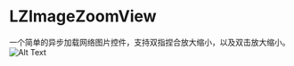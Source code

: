 # LZImageZoomView
一个简单的异步加载网络图片控件，支持双指捏合放大缩小，以及双击放大缩小。
![Alt Text](https://github.com/{luojianzhen}/{LZImageZoomView}/demo.mov.gif)